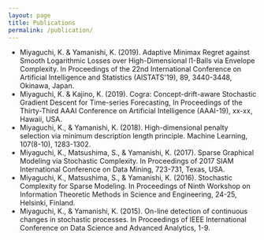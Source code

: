 ```yaml
---
layout: page
title: Publications
permalink: /publication/
---
```


* Miyaguchi, K. & Yamanishi, K. (2019). Adaptive Minimax Regret against Smooth Logarithmic Losses over High-Dimensional l1-Balls via Envelope Complexity. In Proceedings of the 22nd International Conference on  Artificial Intelligence and Statistics (AISTATS'19), 89, 3440-3448, Okinawa, Japan.
* Miyaguchi, K. & Kajino, K. (2019). Cogra: Concept-drift-aware Stochastic Gradient Descent for Time-series Forecasting, In Proceedings of the Thirty-Third AAAI Conference on Artificial Intelligence (AAAI-19), xx-xx, Hawaii, USA.
* Miyaguchi, K., & Yamanishi, K. (2018). High-dimensional penalty selection via minimum description length principle. Machine Learning, 107(8-10), 1283-1302.
* Miyaguchi, K., Matsushima, S., & Yamanishi, K. (2017). Sparse Graphical Modeling via Stochastic Complexity. In Proceedings of 2017 SIAM International Conference on Data Mining, 723-731, Texas, USA.
* Miyaguchi, K., Matsushima, S., & Yamanishi, K. (2016). Stochastic Complexity for Sparse Modeling. In Proceedings of Ninth Workshop on Information Theoretic Methods in Science and Engineering, 24-25, Helsinki, Finland.
* Miyaguchi, K., & Yamanishi, K. (2015). On-line detection of continuous changes in stochastic processes. In Proceedings of IEEE International Conference on Data Science and Advanced Analytics, 1-9.
